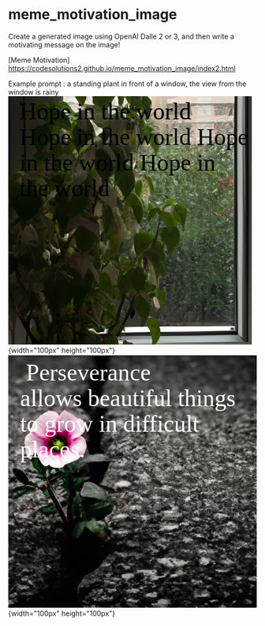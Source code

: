 # meme_motivation_image

Create a generated image using OpenAI Dalle 2 or 3, and then write a motivating message on the image!

[Meme Motivation] https://codesolutions2.github.io/meme_motivation_image/index2.html

Example prompt : a standing plant in front of a window, the view from the window is rainy
![](https://github.com/CodeSolutions2/meme_motivation_image/blob/main/Screenshot%20from%202024-05-14%2018-24-04.png){width="100px" height="100px"}![perseverance](https://github.com/CodeSolutions2/meme_motivation_image/blob/main/perseverance.png){width="100px" height="100px"}
